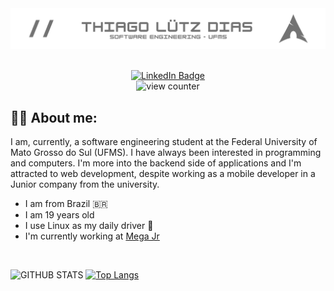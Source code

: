 <!--- Main banner --->
<img src="https://github.com/lutzzdias/lutzzdias/blob/main/banner.png?raw=true"/>

<br>
<br>

<!--- Linkedin and Profile views --->
<p align="center">
    <a href="https://www.linkedin.com/in/lutzzdias/" target="_blank" rel="noopener noreferrer">
        <img src="https://img.shields.io/badge/LinkedIn-grey?style=for-the-badge&logo=linkedin&logoColor=white" alt="LinkedIn Badge"/>
    </a>
    <br>
    <img src="https://komarev.com/ghpvc/?username=lutzzdias&style=for-the-badge&color=2b9348" alt="view counter">
</p>


<!--- About me section --->
## :man_technologist:  About me:

I am, currently, a software engineering student at the
Federal University of Mato Grosso do Sul (UFMS).
I have always been interested in programming and 
computers. I'm more into the backend side of 
applications and I'm attracted to web development,
despite working as a mobile developer in a Junior
company from the university.

- I am from Brazil :brazil:
- I am 19 years old
- I use Linux as my daily driver 
- I'm currently working at [Mega Jr](https://megajunior.com.br/)

<br>


<!--- Stats section --->
![GITHUB STATS](https://github-readme-stats.vercel.app/api?username=lutzzdias&show_icons=true&theme=dark&bg_color=0d1117&icon_color=ffffff&hide_border=true&hide=issues&hide_rank=true) [![Top Langs](https://github-readme-stats.vercel.app/api/top-langs/?username=lutzzdias&layout=compact&theme=dark&bg_color=0d1117&hide_border=true)](https://github.com/anuraghazra/github-readme-stats)


